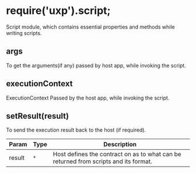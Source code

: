 
<a name="script" id="script"></a>

# require('uxp').script;
Script module, which contains essential properties and methods while writing scripts.



<a name="script-args" id="script-args"></a>

## args
To get the arguments(if any) passed by host app, while invoking the script.



<a name="script-executioncontext" id="script-executioncontext"></a>

## executionContext
ExecutionContext Passed by the host app, while invoking the script.



<a name="script-setresult" id="script-setresult"></a>

## setResult(result)
To send the execution result back to the host (if required).


| Param | Type | Description |
| --- | --- | --- |
| result | `*` | Host defines the contract on as to what can be returned from scripts and its format. |


  